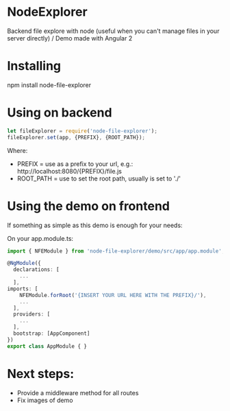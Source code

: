 # NodeExplorer
Backend file explore with node (useful when you can't manage files in your server directly) / Demo made with Angular 2

# Installing
npm install node-file-explorer

# Using on backend
``` javascript
let fileExplorer = require('node-file-explorer');
fileExplorer.set(app, {PREFIX}, {ROOT_PATH});
```
Where:
* PREFIX = use as a prefix to your url, e.g.: http://localhost:8080/{PREFIX}/file.js
* ROOT_PATH = use to set the root path, usually is set to './'

# Using the demo on frontend
If something as simple as this demo is enough for your needs:

On your app.module.ts:
``` typescript
import { NFEModule } from 'node-file-explorer/demo/src/app/app.module';

@NgModule({
  declarations: [
    ...
  ],
imports: [
    NFEModule.forRoot('{INSERT YOUR URL HERE WITH THE PREFIX}/'),
    ...
  ],
  providers: [
    ...
  ],
  bootstrap: [AppComponent]
})
export class AppModule { }
```

# Next steps:
* Provide a middleware method for all routes
* Fix images of demo

